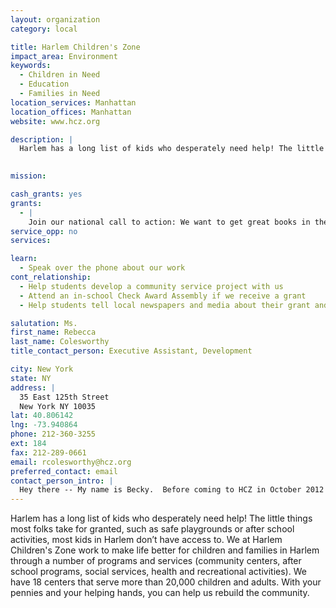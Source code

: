 ```yaml
---
layout: organization
category: local

title: Harlem Children's Zone
impact_area: Environment
keywords: 
  - Children in Need
  - Education
  - Families in Need
location_services: Manhattan
location_offices: Manhattan
website: www.hcz.org

description: |
  Harlem has a long list of kids who desperately need help! The little things most folks take for granted, such as safe playgrounds or after school activities, most kids in Harlem don’t have access to. We at Harlem Children's Zone work to make life better for children and families in Harlem through a number of programs and services (community centers, after school programs, social services, health and recreational activities). We have 18 centers that serve more than 20,000 children and adults. With your pennies and your helping hands, you can help us rebuild the community.

  
mission: 

cash_grants: yes
grants: 
  - |
    Join our national call to action: We want to get great books in the hands of poor children so they can get excited about reading. Help us put books in the hands of poor, minority children.
service_opp: no
services: 

learn: 
  - Speak over the phone about our work
cont_relationship: 
  - Help students develop a community service project with us
  - Attend an in-school Check Award Assembly if we receive a grant
  - Help students tell local newspapers and media about their grant and/or project with us

salutation: Ms.
first_name: Rebecca
last_name: Colesworthy
title_contact_person: Executive Assistant, Development

city: New York
state: NY
address: |
  35 East 125th Street  
  New York NY 10035
lat: 40.806142
lng: -73.940864
phone: 212-360-3255
ext: 184
fax: 212-289-0661
email: rcolesworthy@hcz.org
preferred_contact: email
contact_person_intro: |
  Hey there -- My name is Becky.  Before coming to HCZ in October 2012 I was a big fan of its work--especiallly its unique approach to education.  My intervening early in children's development and engaging the whole community, HCZ is radically changing the odds for the thousands of children in our Zone.
---
```

Harlem has a long list of kids who desperately need help! The little things most folks take for granted, such as safe playgrounds or after school activities, most kids in Harlem don’t have access to. We at Harlem Children's Zone work to make life better for children and families in Harlem through a number of programs and services (community centers, after school programs, social services, health and recreational activities). We have 18 centers that serve more than 20,000 children and adults. With your pennies and your helping hands, you can help us rebuild the community.

